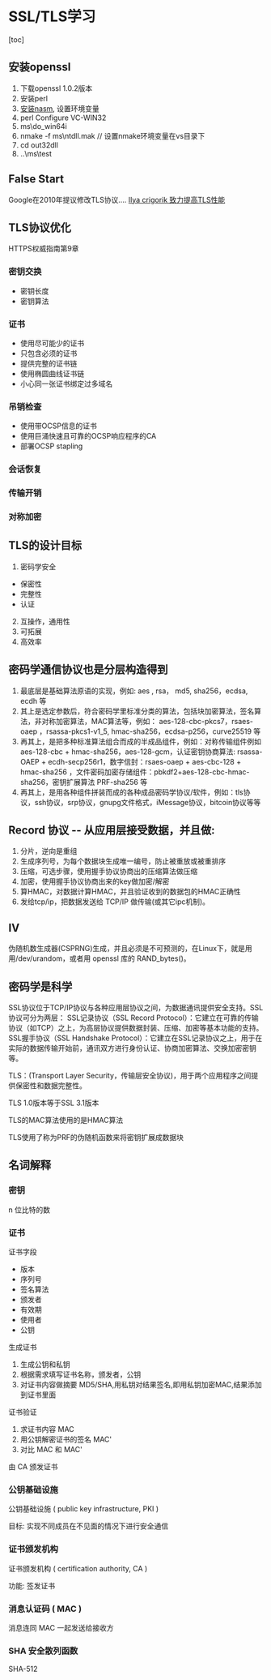 ﻿# SSL/TLS学习
[toc]

## 安装openssl

1. 下载openssl 1.0.2版本
2. 安装perl
3. [安装nasm](https://www.nasm.us/pub/nasm/releasebuilds/2.13.03/win64/), 设置环境变量
4. perl Configure VC-WIN32
5. ms\do_win64i
6. nmake -f ms\ntdll.mak // 设置nmake环境变量在vs目录下
7. cd out32dll
8. ..\ms\test



## False Start
Google在2010年提议修改TLS协议....
[Ilya crigorik 致力提高TLS性能](https://www.igvita.com/)
## TLS协议优化
HTTPS权威指南第9章
### 密钥交换
- 密钥长度
- 密钥算法

### 证书
- 使用尽可能少的证书
- 只包含必须的证书
- 提供完整的证书链
- 使用椭圆曲线证书链
- 小心同一张证书绑定过多域名

### 吊销检查
- 使用带OCSP信息的证书
- 使用巨涌快速且可靠的OCSP响应程序的CA
- 部署OCSP stapling

### 会话恢复

### 传输开销

### 对称加密

### 

## TLS的设计目标
1. 密码学安全
 - 保密性
 - 完整性
 - 认证
2. 互操作，通用性
3. 可拓展
4. 高效率

## 密码学通信协议也是分层构造得到
1. 最底层是基础算法原语的实现，例如: aes , rsa， md5, sha256，ecdsa, ecdh 等
2. 其上是选定参数后，符合密码学里标准分类的算法，包括块加密算法，签名算法，非对称加密算法，MAC算法等，例如： aes-128-cbc-pkcs7，rsaes-oaep ，rsassa-pkcs1-v1_5, hmac-sha256，ecdsa-p256，curve25519 等
3. 再其上，是把多种标准算法组合而成的半成品组件，例如：对称传输组件例如 aes-128-cbc + hmac-sha256，aes-128-gcm，认证密钥协商算法: rsassa-OAEP + ecdh-secp256r1，数字信封：rsaes-oaep + aes-cbc-128 + hmac-sha256 ，文件密码加密存储组件：pbkdf2+aes-128-cbc-hmac-sha256，密钥扩展算法 PRF-sha256 等
4. 再其上，是用各种组件拼装而成的各种成品密码学协议/软件，例如：tls协议，ssh协议，srp协议，gnupg文件格式，iMessage协议，bitcoin协议等等

## Record 协议 -- 从应用层接受数据，并且做:
1. 分片，逆向是重组
2. 生成序列号，为每个数据块生成唯一编号，防止被重放或被重排序
3. 压缩，可选步骤，使用握手协议协商出的压缩算法做压缩
4. 加密，使用握手协议协商出来的key做加密/解密
5. 算HMAC，对数据计算HMAC，并且验证收到的数据包的HMAC正确性
6. 发给tcp/ip，把数据发送给 TCP/IP 做传输(或其它ipc机制)。

## IV
伪随机数生成器(CSPRNG)生成，并且必须是不可预测的，在Linux下，就是用用/dev/urandom，或者用 openssl 库的 RAND_bytes()。

## 密码学是科学

SSL协议位于TCP/IP协议与各种应用层协议之间，为数据通讯提供安全支持。SSL协议可分为两层： SSL记录协议（SSL Record Protocol）：它建立在可靠的传输协议（如TCP）之上，为高层协议提供数据封装、压缩、加密等基本功能的支持。 SSL握手协议（SSL Handshake Protocol）：它建立在SSL记录协议之上，用于在实际的数据传输开始前，通讯双方进行身份认证、协商加密算法、交换加密密钥等。

TLS：(Transport Layer Security，传输层安全协议)，用于两个应用程序之间提供保密性和数据完整性。

TLS 1.0版本等于SSL 3.1版本

TLS的MAC算法使用的是HMAC算法

TLS使用了称为PRF的伪随机函数来将密钥扩展成数据块

## 名词解释

### 密钥

n 位比特的数

### 证书
证书字段
- 版本
- 序列号
- 签名算法
- 颁发者
- 有效期
- 使用者 
- 公钥

生成证书
1. 生成公钥和私钥
2. 根据需求填写证书名称，颁发者，公钥
3. 对证书内容做摘要 MD5/SHA,用私钥对结果签名,即用私钥加密MAC,结果添加到证书里面

证书验证
1. 求证书内容 MAC
2. 用公钥解密证书的签名 MAC'
3. 对比 MAC 和 MAC'

由 CA 颁发证书
### 公钥基础设施 

公钥基础设施 ( public key infrastructure, PKI )

目标: 实现不同成员在不见面的情况下进行安全通信

### 证书颁发机构

证书颁发机构 ( certification authority, CA )

功能: 签发证书

### 消息认证码 ( MAC )

消息连同 MAC 一起发送给接收方

### SHA 安全散列函数
SHA-512